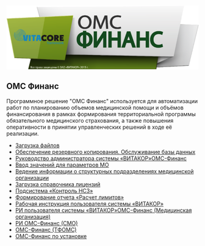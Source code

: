 <!-- TITLE: ОМС Финанс -->
<!-- SUBTITLE: Документация АРМ ОМС Финанс -->


![Omsfinnse](/uploads/omsfinnse.png "Omsfinnse")

## ОМС Финанс

Программное решение "ОМС Финанс" используется для автоматизации работ по планированию объемов медицинской помощи и объёмов финансирования в рамках формирования территориальной программы обязательного медицинского страхования, а также повышения оперативности в принятии управленческих решений в ходе её реализации. 

- [Загрузка файлов](upload-file)
- [Обеспечение резервного копирования. Обслуживание базы данных](rezerv-kopi)
- [Руководство администратора системы «ВИТАКОР»ОМС-Финанс](ruk-admin-sist-vitacote)
- [Ввод значений для параметров МО](vvod-znach-par-mo) 
- [Ведение информации о структурных подразделениях медицинской организации](struktur-podrazd) 
- [Загрузка справочника лицензий](zagruzka-spravochnika-licenzii)
- [Подсистема «Контроль НСЗ»](kontrol-nsz)
- [Формирование отчета «Расчет лимитов»](raschet-limitov)
- [Рабочая инструкция пользователя системы «ВИТАКОР»](raboch-instr-bazovaya)
- [РИ пользователя системы «ВИТАКОР»ОМС-Финанс (Медицинская организация)](med-organizaciya)
- [РИ ОМС-Финанс (СМО)]( oms-fin-smo)
- [ОМС-Финанс (ТФОМС)]( oms-fin-tfoms)
- [ОМС-Финанс по установке](oms-fin-tfoms/oms-fin-po-ustanovke)